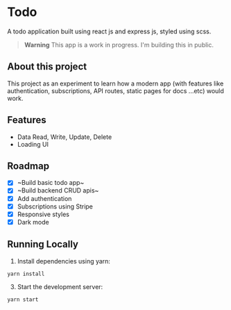 # Todo

A todo application built using react js and express js, styled using scss.

> **Warning**
> This app is a work in progress. I'm building this in public.

## About this project

This project as an experiment to learn how a modern app (with features like authentication, subscriptions, API routes, static pages for docs ...etc) would work.

## Features

-  Data Read, Write, Update, Delete
-  Loading UI

## Roadmap

-  [x] ~Build basic todo app~
-  [x] ~Build backend CRUD apis~
-  [x] Add authentication
-  [x] Subscriptions using Stripe
-  [x] Responsive styles
-  [x] Dark mode

## Running Locally

1. Install dependencies using yarn:

```sh
yarn install
```

3. Start the development server:

```sh
yarn start
```
